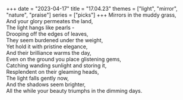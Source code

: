 +++
date = "2023-04-17"
title = "17.04.23"
themes = ["light", "mirror", "nature", "praise"]
series = ["picks"]
+++
Mirrors in the muddy grass,  
And your glory permeates the land,  
The light hangs like pearls -  
Drooping off the edges of leaves,  
They seem burdened under the weight,  
Yet hold it with pristine elegance,  
And their brilliance warms the day,  
Even on the ground you place glistening gems,  
Catching wanding sunlight and storing it,  
Resplendent on their gleaming heads,  
The light falls gently now,  
And the shadows seem brighter,  
All the while your beauty triumphs in the dimming days.
